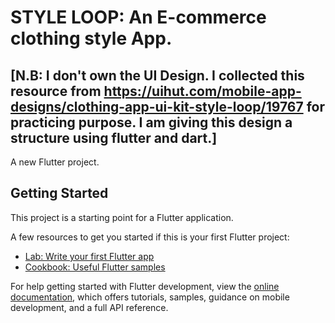 # STYLE LOOP: An E-commerce clothing style App. 
## [N.B: I don't own the UI Design. I collected this resource from https://uihut.com/mobile-app-designs/clothing-app-ui-kit-style-loop/19767 for practicing purpose. I am giving this design a structure using flutter and dart.]  


A new Flutter project.

## Getting Started

This project is a starting point for a Flutter application.

A few resources to get you started if this is your first Flutter project:

- [Lab: Write your first Flutter app](https://docs.flutter.dev/get-started/codelab)
- [Cookbook: Useful Flutter samples](https://docs.flutter.dev/cookbook)

For help getting started with Flutter development, view the
[online documentation](https://docs.flutter.dev/), which offers tutorials,
samples, guidance on mobile development, and a full API reference.
